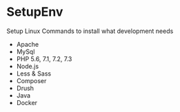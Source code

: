 # SetupEnv
Setup Linux Commands to install what development needs
* Apache
* MySql
* PHP 5.6, 7.1, 7.2, 7.3
* Node.js
* Less & Sass
* Composer
* Drush
* Java
* Docker

